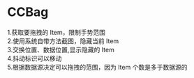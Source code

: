 # CCBag
1.获取要拖拽的 Item，限制手势范围</br>
2.使用系统自带方法截图，隐藏当前 Item</br>
3.交换位置、数据位置,显示隐藏的 Item</br>
4.抖动标识可以移动</br>
5.根据数据源决定可以拖拽的范围，因为 Item 个数是多于数据源的
